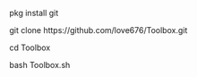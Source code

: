 <p>pkg install git
<p>git clone https://github.com/love676/Toolbox.git
<p>cd Toolbox
<p>bash Toolbox.sh
